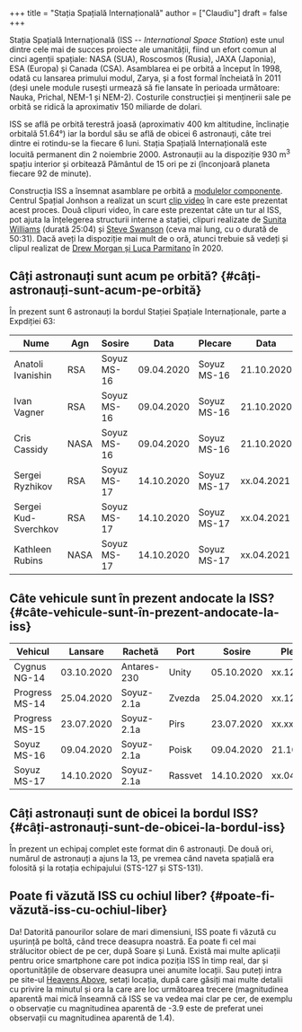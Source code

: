 +++
title = "Stația Spațială Internațională"
author = ["Claudiu"]
draft = false
+++

Stația Spațială Internațională (ISS -- _International Space Station_) este unul dintre cele mai de succes proiecte ale umanității, fiind un efort comun al cinci agenții spațiale: NASA (SUA), Roscosmos (Rusia), JAXA (Japonia), ESA (Europa) și Canada (CSA). Asamblarea ei pe orbită a început în 1998, odată cu lansarea primului modul, Zarya, și a fost formal încheiată în 2011 (deși unele module rusești urmează să fie lansate în perioada următoare: Nauka, Prichal, NEM-1 și NEM-2). Costurile construcției și menținerii sale pe orbită se ridică la aproximativ 150 miliarde de dolari.

ISS se află pe orbită terestră joasă (aproximativ 400 km altitudine, înclinație orbitală 51.64°) iar la bordul său se află de obicei 6 astronauți, câte trei dintre ei rotindu-se la fiecare 6 luni. Stația Spațială Internațională este locuită permanent din 2 noiembrie 2000. Astronauții au la dispoziție 930 m<sup>3</sup> spațiu interior și orbitează Pământul de 15 ori pe zi (înconjoară planeta fiecare 92 de minute).

Construcția ISS a însemnat asamblare pe orbită a [modulelor componente](<https://www.parsec.ro/iss/module>). Centrul Spațial Jonhson a realizat un scurt [clip video](<https://www.youtube.com/watch?v=yRqUPjl3tTQ>) în care este prezentat acest proces. Două clipuri video, în care este prezentat câte un tur al ISS, pot ajuta la înțelegerea structurii interne a stației, clipuri realizate de [Sunita Williams](<https://www.youtube.com/watch?v=doN4t5NKW-k>) (durată 25:04) și [Steve Swanson](<https://www.youtube.com/watch?v=QvTmdIhYnes>) (ceva mai lung, cu o durată de 50:31). Dacă aveți la dispoziție mai mult de o oră, atunci trebuie să vedeți și clipul realizat de [Drew Morgan și Luca Parmitano](https://www.youtube.com/watch?v=Snn1k%5FqEx20) în 2020.


## Câți astronauți sunt acum pe orbită? {#câți-astronauți-sunt-acum-pe-orbită}

În prezent sunt 6 astronauți la bordul Stației Spațiale Internaționale, parte a Expdiției 63:

| Nume                 | Agn  | Sosire      | Data       | Plecare     | Data       |
|----------------------|------|-------------|------------|-------------|------------|
| Anatoli Ivanishin    | RSA  | Soyuz MS-16 | 09.04.2020 | Soyuz MS-16 | 21.10.2020 |
| Ivan Vagner          | RSA  | Soyuz MS-16 | 09.04.2020 | Soyuz MS-16 | 21.10.2020 |
| Cris Cassidy         | NASA | Soyuz MS-16 | 09.04.2020 | Soyuz MS-16 | 21.10.2020 |
| Sergei Ryzhikov      | RSA  | Soyuz MS-17 | 14.10.2020 | Soyuz MS-17 | xx.04.2021 |
| Sergei Kud-Sverchkov | RSA  | Soyuz MS-17 | 14.10.2020 | Soyuz MS-17 | xx.04.2021 |
| Kathleen Rubins      | NASA | Soyuz MS-17 | 14.10.2020 | Soyuz MS-17 | xx.04.2021 |


## Câte vehicule sunt în prezent andocate la ISS? {#câte-vehicule-sunt-în-prezent-andocate-la-iss}

| Vehicul        | Lansare    | Rachetă     | Port    | Sosire     | Plecare    | Recuperare |
|----------------|------------|-------------|---------|------------|------------|------------|
| Cygnus NG-14   | 03.10.2020 | Antares-230 | Unity   | 05.10.2020 | xx.12.2020 | NU         |
| Progress MS-14 | 25.04.2020 | Soyuz-2.1a  | Zvezda  | 25.04.2020 | xx.12.2020 | NU         |
| Progress MS-15 | 23.07.2020 | Soyuz-2.1a  | Pirs    | 23.07.2020 | xx.xx.2020 | NU         |
| Soyuz MS-16    | 09.04.2020 | Soyuz-2.1a  | Poisk   | 09.04.2020 | 21.10.2020 | DA         |
| Soyuz MS-17    | 14.10.2020 | Soyuz-2.1a  | Rassvet | 14.10.2020 | xx.04.2021 | DA         |


## Câți astronauți sunt de obicei la bordul ISS? {#câți-astronauți-sunt-de-obicei-la-bordul-iss}

În prezent un echipaj complet este format din 6 astronauți. De două ori, numărul de astronauți a ajuns la 13, pe vremea când naveta spațială era folosită și la rotația echipajului (STS-127 și STS-131).


## Poate fi văzută ISS cu ochiul liber? {#poate-fi-văzută-iss-cu-ochiul-liber}

Da! Datorită panourilor solare de mari dimensiuni, ISS poate fi văzută cu ușurință pe boltă, când trece deasupra noastră. Ea poate fi cel mai strălucitor obiect de pe cer, după Soare și Lună. Există mai multe aplicații pentru orice smartphone care pot indica poziția ISS în timp real, dar și oportunitățile de observare deasupra unei anumite locații. Sau puteți intra pe site-ul [Heavens Above](https://www.heavens-above.com), setați locația, după care găsiți mai multe detalii cu privire la minutul și ora la care are loc următoarea trecere (magnitudinea aparentă mai mică înseamnă că ISS se va vedea mai clar pe cer, de exemplu o observație cu magnitudinea aparentă de -3.9 este de preferat unei observații cu magnitudinea aparentă de 1.4).